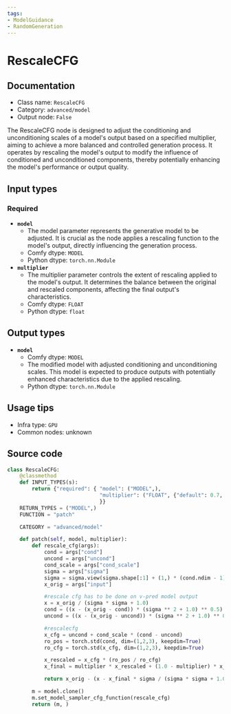```yaml
---
tags:
- ModelGuidance
- RandomGeneration
---
```


# RescaleCFG
## Documentation
- Class name: `RescaleCFG`
- Category: `advanced/model`
- Output node: `False`

The RescaleCFG node is designed to adjust the conditioning and unconditioning scales of a model's output based on a specified multiplier, aiming to achieve a more balanced and controlled generation process. It operates by rescaling the model's output to modify the influence of conditioned and unconditioned components, thereby potentially enhancing the model's performance or output quality.
## Input types
### Required
- **`model`**
    - The model parameter represents the generative model to be adjusted. It is crucial as the node applies a rescaling function to the model's output, directly influencing the generation process.
    - Comfy dtype: `MODEL`
    - Python dtype: `torch.nn.Module`
- **`multiplier`**
    - The multiplier parameter controls the extent of rescaling applied to the model's output. It determines the balance between the original and rescaled components, affecting the final output's characteristics.
    - Comfy dtype: `FLOAT`
    - Python dtype: `float`
## Output types
- **`model`**
    - Comfy dtype: `MODEL`
    - The modified model with adjusted conditioning and unconditioning scales. This model is expected to produce outputs with potentially enhanced characteristics due to the applied rescaling.
    - Python dtype: `torch.nn.Module`
## Usage tips
- Infra type: `GPU`
- Common nodes: unknown


## Source code
```python
class RescaleCFG:
    @classmethod
    def INPUT_TYPES(s):
        return {"required": { "model": ("MODEL",),
                              "multiplier": ("FLOAT", {"default": 0.7, "min": 0.0, "max": 1.0, "step": 0.01}),
                              }}
    RETURN_TYPES = ("MODEL",)
    FUNCTION = "patch"

    CATEGORY = "advanced/model"

    def patch(self, model, multiplier):
        def rescale_cfg(args):
            cond = args["cond"]
            uncond = args["uncond"]
            cond_scale = args["cond_scale"]
            sigma = args["sigma"]
            sigma = sigma.view(sigma.shape[:1] + (1,) * (cond.ndim - 1))
            x_orig = args["input"]

            #rescale cfg has to be done on v-pred model output
            x = x_orig / (sigma * sigma + 1.0)
            cond = ((x - (x_orig - cond)) * (sigma ** 2 + 1.0) ** 0.5) / (sigma)
            uncond = ((x - (x_orig - uncond)) * (sigma ** 2 + 1.0) ** 0.5) / (sigma)

            #rescalecfg
            x_cfg = uncond + cond_scale * (cond - uncond)
            ro_pos = torch.std(cond, dim=(1,2,3), keepdim=True)
            ro_cfg = torch.std(x_cfg, dim=(1,2,3), keepdim=True)

            x_rescaled = x_cfg * (ro_pos / ro_cfg)
            x_final = multiplier * x_rescaled + (1.0 - multiplier) * x_cfg

            return x_orig - (x - x_final * sigma / (sigma * sigma + 1.0) ** 0.5)

        m = model.clone()
        m.set_model_sampler_cfg_function(rescale_cfg)
        return (m, )

```
